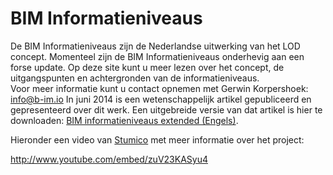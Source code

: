 BIM Informatieniveaus
=================

De BIM Informatieniveaus zijn de Nederlandse uitwerking van het LOD concept. Momenteel zijn de BIM Informatieniveaus onderhevig aan een forse update. Op deze site kunt u meer lezen over het concept, de uitgangspunten en achtergronden van de informatieniveaus.	 	 
Voor meer informatie kunt u contact opnemen met Gerwin Korpershoek: info@b-im.io
In juni 2014 is een wetenschappelijk artikel gepubliceerd en gepresenteerd over dit werk. Een uitgebreide versie van dat artikel is hier te downloaden: [BIM informatieniveaus extended (Engels)](https://github.com/BIM-Handboek-NL/shared-resources/blob/master/publications/20140403_BIM-InformationLevels-extended.pdf?raw=true).	 	

Hieronder een video van [Stumico](http://stumico.nl) met meer informatie over het project:	 	 

http://www.youtube.com/embed/zuV23KASyu4

